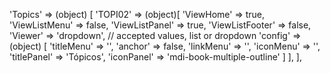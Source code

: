 <!-- IDEAL CONFIGURATION FOR THE MODEL -->
'Topics' => (object) [
    'TOPI02' => (object)[
        'ViewHome' => true,
        'ViewListMenu' => false,
        'ViewListPanel' => true,
        'ViewListFooter' => false,
        'Viewer' => 'dropdown', // accepted values, list or dropdown
        'config' => (object) [
            'titleMenu' => '',
            'anchor' =>  false,
            'linkMenu' => '',
            'iconMenu' => '',
            'titlePanel' => 'Tópicos',
            'iconPanel' => 'mdi-book-multiple-outline'
        ]
    ],
],
